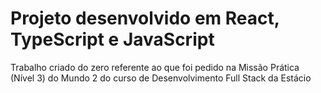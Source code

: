 # Projeto desenvolvido em React, TypeScript e JavaScript

Trabalho criado do zero referente ao que foi pedido na Missão Prática (Nível 3) do Mundo 2 do curso de Desenvolvimento Full Stack da Estácio
